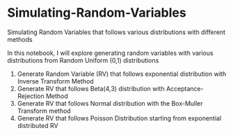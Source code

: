 # Simulating-Random-Variables
Simulating Random Variables that follows various distributions with different methods

In this notebook, I will explore generating random variables with various distributions from Random Uniform (0,1) distributions
1. Generate Random Variable (RV) that follows exponential distribution with Inverse Transform Method
2. Generate RV that follows Beta(4,3) distribution with Acceptance-Rejection Method
3. Generate RV that follows Normal distribution with the Box-Muller Transform method
4. Generate RV that follows Poisson Distribution starting from exponential distributed RV
